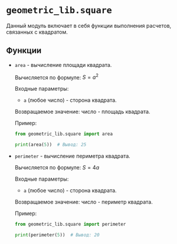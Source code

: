 # `geometric_lib.square`

Данный модуль включает в себя функции выполнения расчетов, связанных с
квадратом.

## Функции

- `area` - вычисление площади квадрата.

  Вычисляется по формуле: $S = a^2$

  Входные параметры:
    - `a` (любое число) - сторона квадрата.

  Возвращаемое значение: число - площадь квадрата.

  Пример:

  ```py
  from geometric_lib.square import area

  print(area(5))  # Вывод: 25
  ```

- `perimeter` - вычисление периметра квадрата.

  Вычисляется по формуле: $S = 4a$

  Входные параметры:
    - `a` (любое число) - сторона квадрата.

  Возвращаемое значение: число - периметр квадрата.

  Пример:

  ```py
  from geometric_lib.square import perimeter

  print(perimeter(5))  # Вывод: 20
  ```

